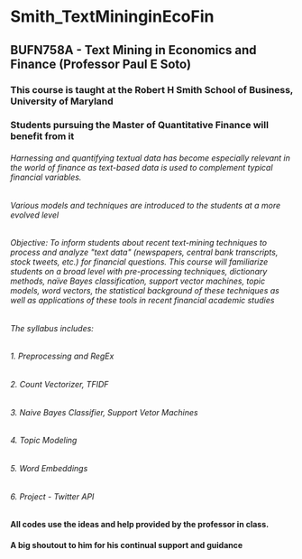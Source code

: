 # Smith_TextMininginEcoFin
## BUFN758A - Text Mining in Economics and Finance (Professor Paul E Soto)

### This course is taught at the Robert H Smith School of Business, University of Maryland
### Students pursuing the Master of Quantitative Finance will benefit from it 

###### Harnessing and quantifying textual data has become especially relevant in the world of finance as text-based data is used to complement typical financial variables.
###### Various models and techniques are introduced to the students at a more evolved level
###### Objective: To inform students about recent text-mining techniques to process and analyze "text data" (newspapers, central bank transcripts, stock tweets, etc.) for financial questions. This course will familiarize students on a broad level with pre-processing techniques, dictionary methods, naïve Bayes classification, support vector machines, topic models, word vectors, the statistical background of these techniques as well as applications of these tools in recent financial academic studies

###### The syllabus includes:
###### 1. Preprocessing and RegEx
###### 2. Count Vectorizer, TFIDF 
###### 3. Naive Bayes Classifier, Support Vetor Machines
###### 4. Topic Modeling
###### 5. Word Embeddings
###### 6. Project - Twitter API 

#### All codes use the ideas and help provided by the professor in class. 
#### A big shoutout to him for his continual support and guidance
